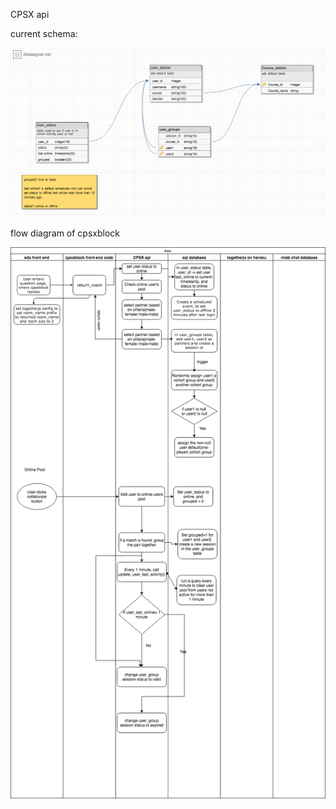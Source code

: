 CPSX api

current schema:

![schema image](images/schema.png)


flow diagram of cpsxblock

![flow chart](images/cpsxflow.png)